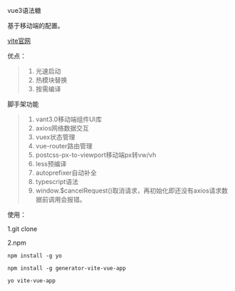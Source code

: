 vue3语法糖

基于移动端的配置。

[vite官网](https://cn.vitejs.dev/guide/why.html)

优点：

> 1. 光速启动
> 2. 热模块替换
> 3. 按需编译

脚手架功能

>1. vant3.0移动端组件UI库
>2. axios网络数据交互
>3. vuex状态管理
>4. vue-router路由管理
>5. postcss-px-to-viewport移动端px转vw/vh
>6. less预编译
>7. autoprefixer自动补全
>8. typescript语法
>9. window.$cancelRequest()取消请求，再初始化即还没有axios请求数据前调用会报错。

使用：

1.git clone

2.npm

`npm install -g yo`

`npm install -g generator-vite-vue-app`

`yo vite-vue-app`